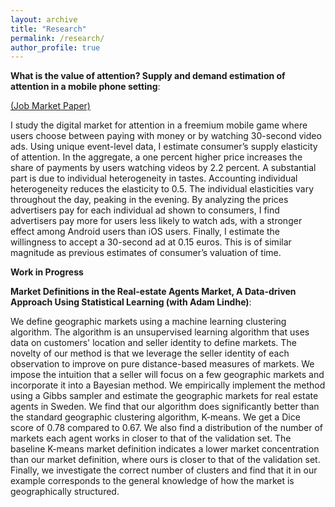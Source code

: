 ```yaml
---
layout: archive
title: "Research"
permalink: /research/
author_profile: true
---
```







**What is the value of attention? Supply and demand estimation of attention in a mobile phone setting**:

 [(Job Market Paper)](../files/JMPdraft_orrenius_attention.pdf)


I study the digital market for attention in a freemium mobile game where users choose between paying with money or by watching 30-second video ads.
Using unique event-level data, I estimate consumer’s supply elasticity of attention. 
In the aggregate, a one percent higher price increases the share of payments by users watching videos by 2.2 percent. 
A substantial part is due to individual heterogeneity in tastes. 
Accounting individual heterogeneity reduces the elasticity to 0.5. 
The individual elasticities vary throughout the day, peaking in the evening. 
By analyzing the prices advertisers pay for each individual ad shown to consumers, I find advertisers pay more for users less likely to watch ads, with a stronger effect among Android users than iOS users. Finally, I estimate the willingness to accept a 30-second ad at 0.15 euros. This is of similar magnitude as previous estimates of consumer’s valuation of time. 

**Work in Progress**

**Market Definitions in the Real-estate Agents Market,  A Data-driven Approach Using Statistical Learning (with Adam Lindhe)**: 

We define geographic markets using a machine learning clustering algorithm. The algorithm is an unsupervised learning algorithm that uses data on customers' location and seller identity to define markets. The novelty of our method is that we leverage the seller identity of each observation to improve on pure distance-based measures of markets. We impose the intuition that a seller will focus on a few geographic markets and incorporate it into a Bayesian method. We empirically implement the method using a Gibbs sampler and estimate the geographic markets for real estate agents in Sweden. We find that our algorithm does significantly better than the standard geographic clustering algorithm, K-means. We get a Dice score of 0.78 compared to 0.67. We also find a distribution of the number of markets each agent works in closer to that of the validation set. The baseline K-means market definition indicates a lower market concentration than our market definition, where ours is closer to that of the validation set. Finally, we investigate the correct number of clusters and find that it in our example corresponds to the general knowledge of how the market is geographically structured.   
